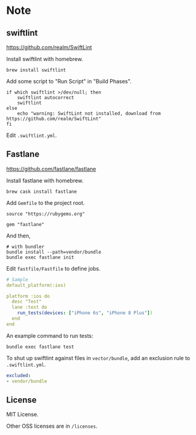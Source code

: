 # Note

## swiftlint

<https://github.com/realm/SwiftLint>

Install swiftlint with homebrew.

```shell
brew install swiftlint
```

Add some script to "Run Script" in "Build Phases".

```shell
if which swiftlint >/dev/null; then
    swiftlint autocorrect
    swiftlint
else
    echo "warning: SwiftLint not installed, download from https://github.com/realm/SwiftLint"
fi
```

Edit `.swiftlint.yml`.

## Fastlane

<https://github.com/fastlane/fastlane>

Install fastlane with homebrew.

```shell
brew cask install fastlane
```

Add `Gemfile` to the project root.

```text
source "https://rubygems.org"

gem "fastlane"
```

And then,

```shell
# with bundler
bundle install --path=vendor/bundle
bundle exec fastlane init
```

Edit `fastfile/Fastfile` to define jobs.

```yaml
# Sample
default_platform(:ios)

platform :ios do
  desc "Test"
  lane :test do
    run_tests(devices: ["iPhone 6s", "iPhone 8 Plus"])
  end
end
```

An example command to run tests:

```shell
bundle exec fastlane test
```

To shut up swiftlint against files in `vector/bundle`, 
add an exclusion rule to `.swiftlint.yml`.

```yaml
excluded:
- vendor/bundle
```

## License

MIT License.

Other OSS licenses are in `/licenses`.
